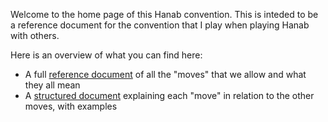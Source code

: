 Welcome to the home page of this Hanab convention. This is inteded to be a reference document for the convention that I play when playing Hanab with others.


Here is an overview of what you can find here:  
- A full [reference document](../blob/master/Full_Reference.md) of all the "moves" that we allow and what they all mean 
- A [structured document](../blob/master/Structured_Reference.md) explaining each "move" in relation to the other moves, with examples 
